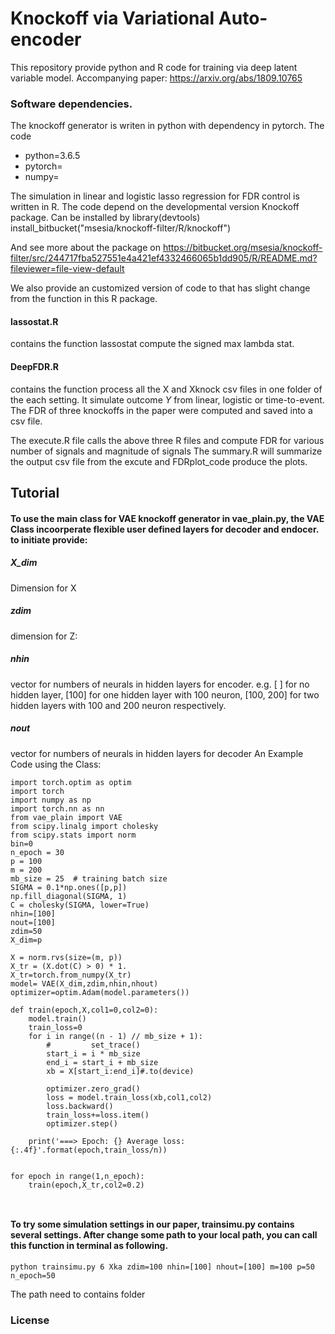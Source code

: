 Knockoff via Variational Auto-encoder
=====================================

This repository provide python and R code for training via deep latent variable model. 
Accompanying paper: https://arxiv.org/abs/1809.10765

### Software dependencies.
The knockoff generator is writen in python with dependency in pytorch. 
The code 
- python=3.6.5
- pytorch=
- numpy=

The simulation in linear and logistic lasso regression for FDR control is written in R. 
The code depend on the developmental version Knockoff package. Can be installed by
library(devtools)
install_bitbucket("msesia/knockoff-filter/R/knockoff")

And see more about the package on
https://bitbucket.org/msesia/knockoff-filter/src/244717fba527551e4a421ef4332466065b1dd905/R/README.md?fileviewer=file-view-default

We also provide an customized version of code to that has slight change from the function in this R package.
#### lassostat.R
contains the function lassostat compute the signed max lambda stat. 
#### DeepFDR.R 
contains the function process all the X and Xknock csv files in one folder of the each setting.
It simulate outcome $Y$ from linear, logistic or time-to-event. 
The FDR of three knockoffs in the paper were computed and saved into a csv file.

The execute.R file calls the above three R files and compute FDR for various number of signals and magnitude of signals
The summary.R will summarize the output csv file from the excute and FDRplot_code produce the plots.

## Tutorial
#### To use the main class for VAE knockoff generator in vae_plain.py, the VAE Class incoorperate flexible user defined layers for decoder and endocer. to initiate provide:

##### X_dim
Dimension for X
##### zdim
dimension for Z: 
##### nhin
vector for numbers of neurals in hidden layers for encoder. e.g. [ ] for no hidden layer, [100] for one hidden layer with 100 neuron, [100, 200] for two hidden layers with 100 and 200 neuron respectively.
##### nout 
vector for numbers of neurals in hidden layers for decoder
An Example Code using the Class:

```
import torch.optim as optim
import torch
import numpy as np
import torch.nn as nn
from vae_plain import VAE
from scipy.linalg import cholesky
from scipy.stats import norm
bin=0
n_epoch = 30
p = 100
m = 200
mb_size = 25  # training batch size
SIGMA = 0.1*np.ones([p,p])
np.fill_diagonal(SIGMA, 1)
C = cholesky(SIGMA, lower=True)
nhin=[100]
nout=[100]
zdim=50
X_dim=p

X = norm.rvs(size=(m, p))
X_tr = (X.dot(C) > 0) * 1.
X_tr=torch.from_numpy(X_tr)  
model= VAE(X_dim,zdim,nhin,nhout)
optimizer=optim.Adam(model.parameters())

def train(epoch,X,col1=0,col2=0):
    model.train()
    train_loss=0
    for i in range((n - 1) // mb_size + 1):
        #         set_trace()
        start_i = i * mb_size
        end_i = start_i + mb_size
        xb = X[start_i:end_i]#.to(device)

        optimizer.zero_grad()
        loss = model.train_loss(xb,col1,col2)
        loss.backward()
        train_loss+=loss.item()
        optimizer.step()

    print('===> Epoch: {} Average loss: {:.4f}'.format(epoch,train_loss/n))
    
    
for epoch in range(1,n_epoch):
    train(epoch,X_tr,col2=0.2)
    
    
```
#### To try some simulation settings in our paper, trainsimu.py contains several settings. After change some path to your local path, you can call this function in terminal as following.

```cd path/to/transimu.py 
python trainsimu.py 6 Xka zdim=100 nhin=[100] nhout=[100] m=100 p=50 n_epoch=50
```
The path need to contains folder 
### License
